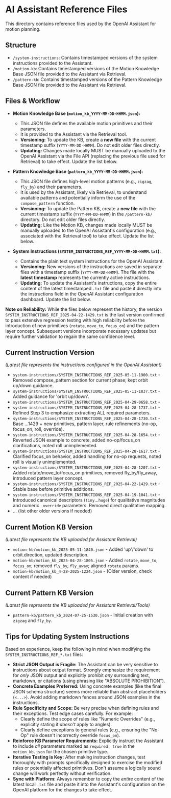 # AI Assistant Reference Files

This directory contains reference files used by the OpenAI Assistant for motion planning.

## Structure

-   `/system-instructions`: Contains timestamped versions of the system instructions provided to the Assistant.
-   `/motion-kb`: Contains timestamped versions of the Motion Knowledge Base JSON file provided to the Assistant via Retrieval.
-   `/pattern-kb`: Contains timestamped versions of the Pattern Knowledge Base JSON file provided to the Assistant via Retrieval.

## Files & Workflow

*   **Motion Knowledge Base (`motion_kb_YYYY-MM-DD-HHMM.json`):** 
    *   This JSON file defines the available motion primitives and their parameters.
    *   It is provided to the Assistant via the Retrieval tool.
    *   **Versioning:** To update the KB, create a **new file** with the current timestamp suffix (`YYYY-MM-DD-HHMM`). Do not edit older files directly.
    *   **Updating:** Changes made locally MUST be manually uploaded to the OpenAI Assistant via the File API (replacing the previous file used for Retrieval) to take effect. Update the list below.

*   **Pattern Knowledge Base (`pattern_kb_YYYY-MM-DD-HHMM.json`):**
    *   This JSON file defines high-level motion patterns (e.g., `zigzag`, `fly_by`) and their parameters.
    *   It is used by the Assistant, likely via Retrieval, to understand available patterns and potentially inform the use of the `compose_pattern` function.
    *   **Versioning:** To update the Pattern KB, create a **new file** with the current timestamp suffix (`YYYY-MM-DD-HHMM`) in the `/pattern-kb/` directory. Do not edit older files directly.
    *   **Updating:** Like the Motion KB, changes made locally MUST be manually uploaded to the OpenAI Assistant's configuration (e.g., associated with the Retrieval tool) to take effect. Update the list below.

*   **System Instructions (`SYSTEM_INSTRUCTIONS_REF_YYYY-MM-DD-HHMM.txt`):** 
    *   Contains the plain text system instructions for the OpenAI Assistant.
    *   **Versioning:** New versions of the instructions are saved in separate files with a timestamp suffix (`YYYY-MM-DD-HHMM`). The file with the **latest timestamp** represents the currently active instructions.
    *   **Updating:** To update the Assistant's instructions, copy the entire content of the latest timestamped `.txt` file and paste it directly into the instructions field in the OpenAI Assistant configuration dashboard. Update the list below.

**Note on Reliability:** While the files below represent the history, the version `SYSTEM_INSTRUCTIONS_REF_2025-04-22-1429.txt` is the last version confirmed to pass extensive regression testing with high reliability before the introduction of new primitives (`rotate`, `move_to`, `focus_on`) and the pattern layer concept. Subsequent versions incorporate necessary updates but require further validation to regain the same confidence level.

## Current Instruction Version
*(Latest file represents the instructions configured in the OpenAI Assistant)*

*   `system-instructions/SYSTEM_INSTRUCTIONS_REF_2025-05-11-1900.txt` - Removed compose_pattern section for current phase; kept orbit up/down guidance.
*   `system-instructions/SYSTEM_INSTRUCTIONS_REF_2025-05-11-1837.txt` - Added guidance for 'orbit up/down'.
*   `system-instructions/SYSTEM_INSTRUCTIONS_REF_2025-04-29-0658.txt` - 
*   `system-instructions/SYSTEM_INSTRUCTIONS_REF_2025-04-28-1737.txt` - Refined Step 3 to emphasize extracting ALL required parameters.
*   `system-instructions/SYSTEM_INSTRUCTIONS_REF_2025-04-28-1730.txt` - Base ...1429 + new primitives, pattern layer, rule refinements (no-op, focus_on, roll, override).
*   `system-instructions/SYSTEM_INSTRUCTIONS_REF_2025-04-28-1654.txt` - Reverted JSON example to concrete, added no-op/focus_on clarifications, noted roll unimplemented.
*   `system-instructions/SYSTEM_INSTRUCTIONS_REF_2025-04-28-1617.txt` - Clarified focus_on behavior, added handling for no-op requests, noted roll is visually unimplemented.
*   `system-instructions/SYSTEM_INSTRUCTIONS_REF_2025-04-28-1207.txt` - Added rotate/move_to/focus_on primitives, removed fly_by/fly_away, introduced pattern layer concept.
*   `system-instructions/SYSTEM_INSTRUCTIONS_REF_2025-04-22-1429.txt` - Stable base before primitive additions.
*   `system-instructions/SYSTEM_INSTRUCTIONS_REF_2025-04-19-1041.txt` - Introduced canonical descriptors (`tiny`...`huge`) for qualitative magnitudes and numeric `_override` parameters. Removed direct qualitative mapping.
*   ... (list other older versions if needed)

## Current Motion KB Version
*(Latest file represents the KB uploaded for Assistant Retrieval)*

*   `motion-kb/motion_kb_2025-05-11-1840.json` - Added 'up'/'down' to orbit.direction, updated description.
*   `motion-kb/motion_kb_2025-04-28-1805.json` - Added `rotate`, `move_to`, `focus_on`; removed `fly_by`, `fly_away`; aligned `rotate` params.
*   `motion-kb/motion_kb_4-28-2025-1224.json` - (Older version, check content if needed)

## Current Pattern KB Version
*(Latest file represents the KB uploaded for Assistant Retrieval/Tools)*

*   `pattern-kb/pattern_kb_2024-07-25-1530.json` - Initial creation with `zigzag` and `fly_by`.

## Tips for Updating System Instructions

Based on experience, keep the following in mind when modifying the `SYSTEM_INSTRUCTIONS_REF_*.txt` files:

*   **Strict JSON Output is Fragile:** The Assistant can be very sensitive to instructions about output format. Strongly emphasize the requirement for *only* JSON output and explicitly prohibit *any* surrounding text, markdown, or citations (using phrasing like "ABSOLUTE PROHIBITION").
*   **Concrete Examples Preferred:** Using concrete examples (like the final JSON schema structure) seems more reliable than abstract placeholders (`<...>`). Avoid adding markdown fences around JSON examples in the instructions.
*   **Rule Specificity and Scope:** Be very precise when defining rules and their exceptions. Test edge cases carefully. For example:
    *   Clearly define the scope of rules like "Numeric Overrides" (e.g., explicitly stating it *doesn't* apply to angles).
    *   Clearly define exceptions to general rules (e.g., ensuring the "No-Op" rule doesn't incorrectly override `focus_on`).
*   **Reinforce KB Parameter Requirements:** Explicitly instruct the Assistant to include *all* parameters marked as `required: true` in the `motion_kb.json` for the chosen primitive type.
*   **Iterative Testing is Key:** After making instruction changes, test thoroughly with prompts specifically designed to exercise the modified rules or potentially affected primitives. Don't assume a logically sound change will work perfectly without verification.
*   **Sync with Platform:** Always remember to copy the *entire* content of the latest local `.txt` file and paste it into the Assistant's configuration on the OpenAI platform for the changes to take effect.